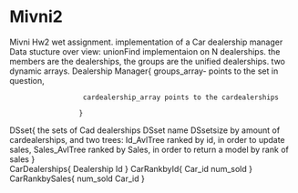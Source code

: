# Mivni2

Mivni Hw2 wet assignment. 
implementation of a Car dealership manager
Data stucture over view:
unionFind implementaion on N dealerships. 
                      the members are the dealerships, 
                      the groups are the unified dealerships. 
                      two dynamic arrays. 
  Dealership Manager{
                      groups_array- points to the set in question, 
                        
                      cardealership_array points to the cardealerships
                      
                     }
  DSset{
    the sets of Cad dealerships
    DSset name
    DSsetsize by amount of cardealerships,
    and two trees:
    Id_AvlTree ranked by id, in order to update sales,
    Sales_AvlTree ranked by Sales, in order to 
    return a model by rank of sales
  }                   
  CarDealerships{
                  Dealership Id
                }
  CarRankbyId{
      Car_id
      num_sold
      }
  CarRankbySales{
      num_sold
      Car_id
      }
